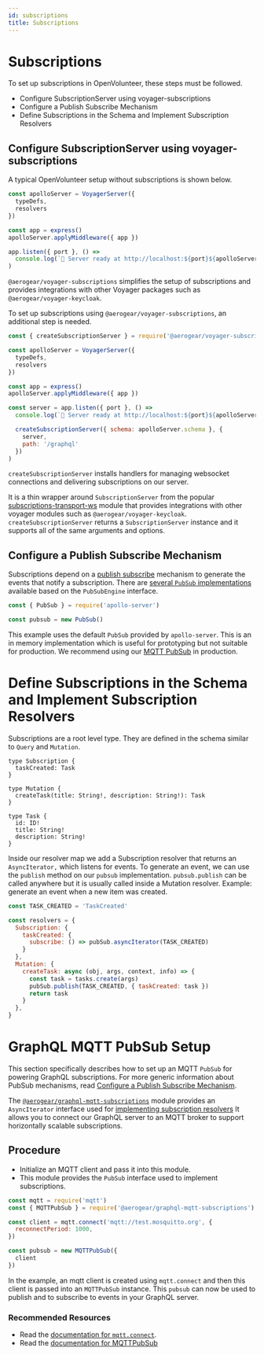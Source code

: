 ```yaml
---
id: subscriptions
title: Subscriptions
---
```


# Subscriptions

To set up subscriptions in OpenVolunteer, these steps must be followed.

* Configure SubscriptionServer using voyager-subscriptions
* Configure a Publish Subscribe Mechanism
* Define Subscriptions in the Schema and Implement Subscription Resolvers

## Configure SubscriptionServer using voyager-subscriptions

A typical OpenVolunteer setup without subscriptions is shown below.

```js
const apolloServer = VoyagerServer({
  typeDefs,
  resolvers
})

const app = express()
apolloServer.applyMiddleware({ app })

app.listen({ port }, () =>
  console.log(`🚀 Server ready at http://localhost:${port}${apolloServer.graphqlPath}`)
)
```

`@aerogear/voyager-subscriptions` simplifies the setup of subscriptions and provides integrations with other Voyager packages such as `@aerogear/voyager-keycloak`.

To set up subscriptions using `@aerogear/voyager-subscriptions`, an additional step is needed.

```js
const { createSubscriptionServer } = require('@aerogear/voyager-subscriptions')

const apolloServer = VoyagerServer({
  typeDefs,
  resolvers
})

const app = express()
apolloServer.applyMiddleware({ app })

const server = app.listen({ port }, () =>
  console.log(`🚀 Server ready at http://localhost:${port}${apolloServer.graphqlPath}`)

  createSubscriptionServer({ schema: apolloServer.schema }, {
    server,
    path: '/graphql'
  })
)
```

`createSubscriptionServer` installs handlers for managing websocket connections and delivering subscriptions on our server. 

It is a thin wrapper around `SubscriptionServer` from the popular [subscriptions-transport-ws](https://npm.im/subscriptions-transport-ws) module that provides integrations with other voyager modules such as `@aerogear/voyager-keycloak`. `createSubscriptionServer` returns a `SubscriptionServer` instance and it supports all of the same arguments and options.

## Configure a Publish Subscribe Mechanism

Subscriptions depend on a [publish subscribe](https://en.wikipedia.org/wiki/Publish%E2%80%93subscribe_pattern) mechanism to generate the events that notify a subscription. There are [several `PubSub` implementations](https://www.apollographql.com/docs/apollo-server/features/subscriptions/#pubsub-implementations) available based on the `PubSubEngine` interface.

```js
const { PubSub } = require('apollo-server')

const pubsub = new PubSub()
```

This example uses the default `PubSub` provided by `apollo-server`. This is an in memory implementation which is useful for prototyping but not suitable for production. We recommend using our [MQTT PubSub](npm.im/@aerogear/graphql-mqtt-subscriptions) in production.

# Define Subscriptions in the Schema and Implement Subscription Resolvers

Subscriptions are a root level type. They are defined in the schema similar to `Query` and `Mutation`.

```
type Subscription {
  taskCreated: Task
}

type Mutation {
  createTask(title: String!, description: String!): Task
}

type Task {
  id: ID!
  title: String!
  description: String!
}
```

Inside our resolver map we add a Subscription resolver that returns an `AsyncIterator,` which listens for events.
To generate an event, we can use the `publish` method on our `pubsub` implementation. `pubsub.publish` can be called anywhere but it is usually called inside a Mutation resolver. Example: generate an event when a new item was created.

```js
const TASK_CREATED = 'TaskCreated'

const resolvers = {
  Subscription: {
    taskCreated: {
      subscribe: () => pubSub.asyncIterator(TASK_CREATED)
    }
  },
  Mutation: {
    createTask: async (obj, args, context, info) => {
      const task = tasks.create(args)
      pubSub.publish(TASK_CREATED, { taskCreated: task })
      return task
    }
  },
}
```

# GraphQL MQTT PubSub Setup

This section specifically describes how to set up an MQTT `PubSub` for powering GraphQL subscriptions. For more generic information about PubSub mechanisms, read [Configure a Publish Subscribe Mechanism](#configure-a-publish-subscribe-mechanism).

The [`@aerogear/graphql-mqtt-subscriptions`](https://npm.im/@aerogear/graphql-mqtt-subscriptions) module provides an `AsyncIterator` interface used for [implementing subscription resolvers](#define-subscriptions-in-the-schema-and-implement-subscription-resolvers) It allows you to connect our GraphQL server to an MQTT broker to support horizontally scalable subscriptions.

## Procedure

* Initialize an MQTT client and pass it into this module.
* This module provides the `PubSub` interface used to implement subscriptions.

```js
const mqtt = require('mqtt')
const { MQTTPubSub } = require('@aerogear/graphql-mqtt-subscriptions')

const client = mqtt.connect('mqtt://test.mosquitto.org', {
  reconnectPeriod: 1000,
})

const pubsub = new MQTTPubSub({
  client
})
```

In the example, an mqtt client is created using `mqtt.connect` and then this client is passed into an `MQTTPubSub` instance. This `pubsub` can now be used to publish and to subscribe to events in your GraphQL server.

### Recommended Resources

* Read the [documentation for `mqtt.connect`](https://www.npmjs.com/package/mqtt#connect).
* Read the [documentation for MQTTPubSub](https://npmjs.com/package/@aerogear/graphql-mqtt-subscriptions)
